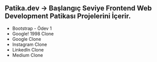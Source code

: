 ## Patika.dev -> Başlangıç Seviye Frontend Web Development Patikası Projelerini İçerir.

- Bootstrap - Ödev 1
- Google! 1998 Clone
- Google Clone
- Instagram Clone
- LinkedIn Clone
- Medium Clone
